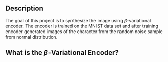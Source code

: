 ## Description

The goal of this project is to synthesize the image using $\beta$-variational encoder. The encoder is trained on the MNIST data set and after training encoder generated images of the character from the random noise sample from normal distribution.

## What is the $\beta$-Variational Encoder?


